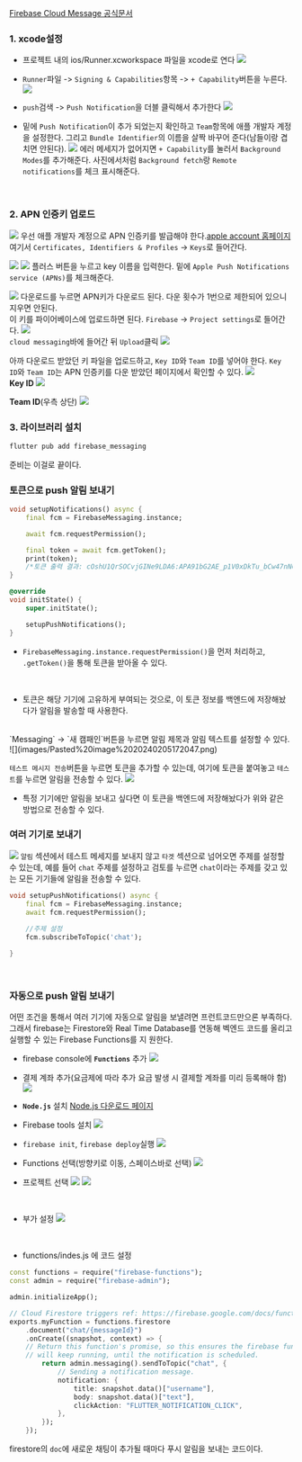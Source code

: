 [Firebase Cloud Message 공식문서](https://firebase.google.com/docs/cloud-messaging/flutter/client)
<br>

### 1. xcode설정
- 프로젝트 내의 ios/Runner.xcworkspace 파일을 xcode로 연다
![](/images/Pasted%20image%2020240204172149.png)<br>

- `Runner`파일 -> `Signing & Capabilities`항목 -> `+ Capability`버튼을 누른다.
![](images/Pasted%20image%2020240204172423.png)<br>

- `push`검색 -> `Push Notification`을 더블 클릭해서 추가한다
![](images/Pasted%20image%2020240204172651.png)<br>

- 밑에 `Push Notification`이 추가 되었는지 확인하고 `Team`항목에 애플 개발자 계정을 설정한다. 그리고 `Bundle Identifier`의 이름을 살짝 바꾸어 준다(남들이랑 겹치면 안된다).
![](images/Pasted%20image%2020240204172944.png)
에러 메세지가 없어지면  `+ Capability`를 눌러서 `Background Modes`를 추가해준다. 사진에서처럼 `Background fetch`랑 `Remote notifications`를 체크 표시해준다.
<br>

### 2. APN 인증키 업로드
![](images/Pasted%20image%2020240204191633.png)
우선 애플 개발자 계정으로 APN 인증키를 발급해야 한다.[apple account 홈페이지](https://developer.apple.com/account)
여기서 `Certificates, Identifiers & Profiles` -> `Keys`로 들어간다.
<br>

![](images/Pasted%20image%2020240204192004.png)
![](images/Pasted%20image%2020240204192037.png)
플러스 버튼을 누르고 key 이름을 입력한다. 밑에 `Apple Push Notifications service (APNs)`를 체크해준다.
<br>

![](images/Pasted%20image%2020240204192133.png)
다운로드를 누르면 APN키가 다운로드 된다. 다운 횟수가 1번으로 제한되어 있으니 지우면 안된다.
<br>
이 키를 파이어베이스에 업로드하면 된다. `Firebase` -> `Project settings`로 들어간다.
![](images/Pasted%20image%2020240204192547.png)
<br>
`cloud messaging`바에 들어간 뒤 `Upload`클릭
![](images/Pasted%20image%2020240204200812.png)
<br>

아까 다운로드 받았던 키 파일을 업로드하고, `Key ID`와 `Team ID`를 넣어야 한다. `Key ID`와 `Team ID`는 APN 인증키를 다운 받았던 페이지에서 확인할 수 있다.
![](images/Pasted%20image%2020240204201137.png)
<br>
**Key ID** 
![](images/Pasted%20image%2020240204204502.png)<br>

**Team ID**(우측 상단)
![](images/Pasted%20image%2020240204204655.png)
<br>

### 3. 라이브러리 설치
```dart
flutter pub add firebase_messaging
```
준비는 이걸로 끝이다.
<br>

### 토큰으로 push 알림 보내기
```dart
void setupNotifications() async {
	final fcm = FirebaseMessaging.instance;

	await fcm.requestPermission();

	final token = await fcm.getToken();
	print(token);
	/*토큰 출력 결과: cOshU1QrSOCvjGINe9LDA6:APA91bG2AE_p1V0xDkTu_bCw47nNCu4twvq73CJCyYXE80bPRzW3Wwv85QMohYrA0URes0YDsE9hWdYSZ2_pu80ksA38iaFLai-cEHXmB7dR2Aq_oMk875yQa2KT-gMXM1fa-3ot-EOr*/
}

@override
void initState() {
	super.initState();

	setupPushNotifications();
}
```
- `FirebaseMessaging.instance.requestPermission()`을 먼저 처리하고, `.getToken()`을 통해 토큰을 받아올 수 있다.
<br>

- 토큰은 해당 기기에 고유하게 부여되는 것으로, 이 토큰 정보를 백엔드에 저장해놨다가 알림을 발송할 때 사용한다.
<br>
`Messaging` -> `새 캠패인`버튼을 누르면 알림 제목과 알림 텍스트를 설정할 수 있다.
![](images/Pasted%20image%2020240205172047.png)<br>

`테스트 메시지 전송`버튼을 누르면 토큰을 추가할 수 있는데, 여기에 토큰을 붙여놓고 `테스트`를 누르면 알림을 전송할 수 있다.
![](images/Pasted%20image%2020240205172437.png)
- 특정 기기에만 알림을 보내고 싶다면 이 토큰을 백엔드에 저장해놨다가 위와 같은 방법으로 전송할 수 있다.

### 여러 기기로 보내기
![](images/Pasted%20image%2020240205173307.png)
`알림` 섹션에서 테스트 메세지를 보내지 않고 `타겟` 섹션으로 넘어오면 주제를 설정할 수 있는데, 예를 들어 `chat` 주제를 설정하고 검토를 누르면 `chat`이라는 주제를 갖고 있는 모든 기기들에 알림을 전송할 수 있다.
<br>

```dart
void setupPushNotifications() async {
	final fcm = FirebaseMessaging.instance;
	await fcm.requestPermission();
	
	//주제 설정
	fcm.subscribeToTopic('chat');

}
```
<br>

### 자동으로 push 알림 보내기
어떤 조건을 통해서 여러 기기에 자동으로 알림을 보낼려면 프런트코드만으론 부족하다. 그래서 firebase는 Firestore와 Real Time Database를 연동해 벡엔드 코드를 올리고 실행할 수 있는 Firebase Functions를 지
원한다.
<br>

- firebase console에 **`Functions`** 추가
![](images/Pasted%20image%2020240206144432.png)<br>
- 결제 계좌 추가(요금제에 따라 추가 요금 발생 시 결제할 계좌를 미리 등록해야 함)
![](images/Pasted%20image%2020240206144615.png)<br>

- **`Node.js`** 설치 [Node.js 다운로드 페이지](https://nodejs.org/en)
- Firebase tools 설치
![](images/Pasted%20image%2020240206154007.png)<br>

- `firebase init`, `firebase deploy`실행
![](images/Pasted%20image%2020240206154356.png)<br>


- Functions 선택(방향키로 이동, 스페이스바로 선택)
![](images/Pasted%20image%2020240206154136.png)<br>

- 프로젝트 선택
![](images/Pasted%20image%2020240206154455.png)
![](images/Pasted%20image%2020240206154516.png)
<br>

- 부가 설정
![](images/Pasted%20image%2020240206154601.png)
<br>

- functions/indes.js 에 코드 설정
```dart
const functions = require("firebase-functions");
const admin = require("firebase-admin");

admin.initializeApp();

// Cloud Firestore triggers ref: https://firebase.google.com/docs/functions/firestore-events
exports.myFunction = functions.firestore
	.document("chat/{messageId}")
	.onCreate((snapshot, context) => {
	// Return this function's promise, so this ensures the firebase function
	// will keep running, until the notification is scheduled.
		return admin.messaging().sendToTopic("chat", {
			// Sending a notification message.
			notification: {
				title: snapshot.data()["username"],
				body: snapshot.data()["text"],
				clickAction: "FLUTTER_NOTIFICATION_CLICK",
			},
		});
	});
```
firestore의 `doc`에 새로운 채팅이 추가될 때마다 푸시 알림을 보내는 코드이다. 